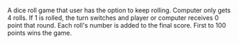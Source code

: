 A dice roll game that user has the option to keep rolling. Computer only gets 4 rolls.
If 1 is rolled, the turn switches and player or computer receives 0 point that round.
Each roll's number is added to the final score. First to 100 points wins the game.
